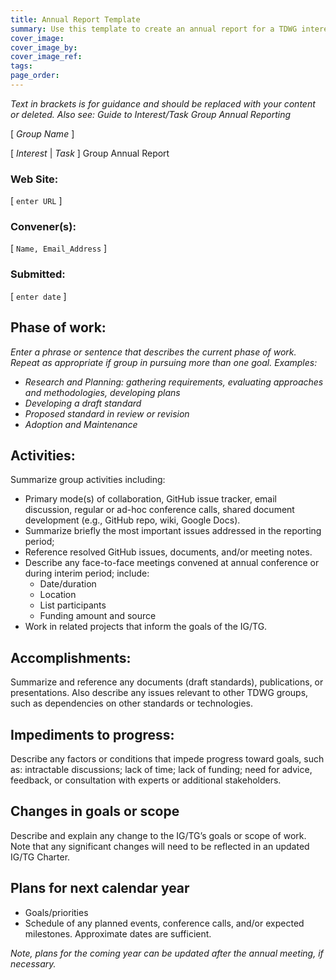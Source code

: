 ```yaml
---
title: Annual Report Template
summary: Use this template to create an annual report for a TDWG interest or task group. Click "edit this page" and then "Raw" (upper right) to view text to be copied.
cover_image: 
cover_image_by: 
cover_image_ref: 
tags: 
page_order: 
---
```


_Text in brackets is for guidance and should be replaced with your content or deleted. Also see: Guide to Interest/Task Group Annual Reporting_

<!-- **COPY THE TEXT BELOW THSI COMMENT**; then paste it into a new file in your repository with a name like "GRP_ABBREV-2018-annual-report.md" -->

\[ _Group Name_ \]

\[ _Interest_ | _Task_ \] Group Annual Report

### Web Site:  
\[ ```enter URL``` \]
 
### Convener(s):  
\[ ```Name, Email_Address``` \]  

### Submitted:  
\[ ```enter date``` \]

## Phase of work:  
_Enter a phrase or sentence that describes the current phase of work.  Repeat as appropriate if group in pursuing more than one goal.  Examples:_  

- _Research and Planning: gathering requirements, evaluating approaches and methodologies, developing plans_  
- _Developing a draft standard_  
- _Proposed standard in review or revision_  
- _Adoption and Maintenance_  

## Activities:
Summarize group activities including:
- Primary mode(s) of collaboration, GitHub issue tracker, email discussion, regular or ad-hoc conference calls, shared document development (e.g., GitHub repo, wiki, Google Docs).  
- Summarize briefly the most important issues addressed in the reporting period;  
- Reference resolved GitHub issues, documents, and/or meeting notes.  
- Describe any face-to-face meetings convened at annual conference or during interim period; include:  
  - Date/duration  
  - Location  
  - List participants  
  - Funding amount and source  
- Work in related projects that inform the goals of the IG/TG.  

## Accomplishments:
Summarize and reference any documents (draft standards), publications, or presentations.
Also describe any issues relevant to other TDWG groups, such as dependencies on other standards or technologies. 

## Impediments to progress:
Describe any factors or conditions that impede progress toward goals, such as:  intractable discussions; lack of time; lack of funding; need for advice, feedback, or consultation with experts or additional stakeholders.

## Changes in goals or scope
Describe and explain any change to the IG/TG’s goals or scope of work.  Note that any significant changes will need to be reflected in an updated IG/TG Charter.

## Plans for next calendar year
- Goals/priorities
- Schedule of any planned events, conference calls, and/or expected milestones. Approximate dates are sufficient.

_Note, plans for the coming year can be updated after the annual meeting, if necessary._
